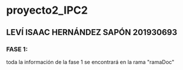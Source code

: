 # proyecto2_IPC2

## LEVÍ ISAAC HERNÁNDEZ SAPÓN 201930693

### FASE 1:

toda la información de la fase 1 se encontrará en la rama "ramaDoc"